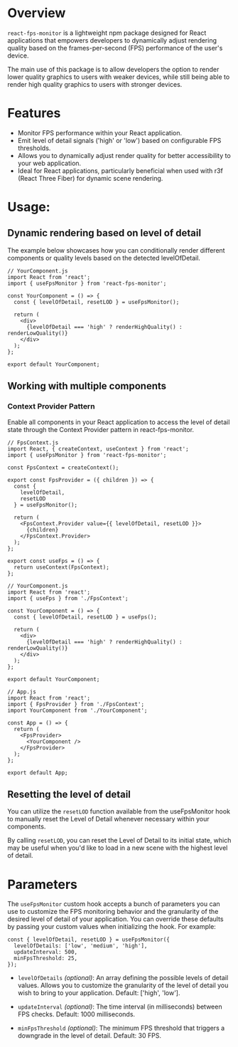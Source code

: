 # Overview
`react-fps-monitor` is a lightweight npm package designed for React applications that empowers developers to dynamically adjust rendering quality based on the frames-per-second (FPS) performance of the user's device.

The main use of this package is to allow developers the option to render lower quality graphics to users with weaker devices, while still being able to render high quality graphics to users with stronger devices.

# Features
- Monitor FPS performance within your React application.
- Emit level of detail signals ('high' or 'low') based on configurable FPS thresholds.
- Allows you to dynamically adjust render quality for better accessibility to your web application.
- Ideal for React applications, particularly beneficial when used with r3f (React Three Fiber) for dynamic scene rendering.

# Usage:

## Dynamic rendering based on level of detail

The example below showcases how you can conditionally render different components or quality levels based on the detected levelOfDetail.

```
// YourComponent.js
import React from 'react';
import { useFpsMonitor } from 'react-fps-monitor';

const YourComponent = () => {
  const { levelOfDetail, resetLOD } = useFpsMonitor();

  return (
    <div>
      {levelOfDetail === 'high' ? renderHighQuality() : renderLowQuality()}
    </div>
  );
};

export default YourComponent;
```

## Working with multiple components
### Context Provider Pattern
Enable all components in your React application to access the level of detail state through the Context Provider pattern in react-fps-monitor.

```
// FpsContext.js
import React, { createContext, useContext } from 'react';
import { useFpsMonitor } from 'react-fps-monitor';

const FpsContext = createContext();

export const FpsProvider = ({ children }) => {
  const {
    levelOfDetail,
    resetLOD
  } = useFpsMonitor();

  return (
    <FpsContext.Provider value={{ levelOfDetail, resetLOD }}>
      {children}
    </FpsContext.Provider>
  );
};

export const useFps = () => {
  return useContext(FpsContext);
};

// YourComponent.js
import React from 'react';
import { useFps } from './FpsContext';

const YourComponent = () => {
  const { levelOfDetail, resetLOD } = useFps();

  return (
    <div>
      {levelOfDetail === 'high' ? renderHighQuality() : renderLowQuality()}
    </div>
  );
};

export default YourComponent;

// App.js
import React from 'react';
import { FpsProvider } from './FpsContext';
import YourComponent from './YourComponent';

const App = () => {
  return (
    <FpsProvider>
      <YourComponent />
    </FpsProvider>
  );
};

export default App;
```

## Resetting the level of detail
You can utilize the `resetLOD` function available from the useFpsMonitor hook to manually reset the Level of Detail whenever necessary within your components.

By calling `resetLOD`, you can reset the Level of Detail to its initial state, which may be useful when you'd like to load in a new scene with the highest level of detail.


# Parameters
The `useFpsMonitor` custom hook accepts a bunch of parameters you can use to customize the FPS monitoring behavior and the granularity of the desired level of detail of your application. You can override these defaults by passing your custom values when initializing the hook. For example:

```
const { levelOfDetail, resetLOD } = useFpsMonitor({
  levelOfDetails: ['low', 'medium', 'high'],
  updateInterval: 500,
  minFpsThreshold: 25,
});
```

- `levelOfDetails` *(optional)*: An array defining the possible levels of detail values. Allows you to customize the granularity of the level of detail you wish to bring to your application. Default: ['high', 'low'].

- `updateInterval` *(optional)*: The time interval (in milliseconds) between FPS checks. Default: 1000 milliseconds.

- `minFpsThreshold` *(optional)*: The minimum FPS threshold that triggers a downgrade in the level of detail. Default: 30 FPS.